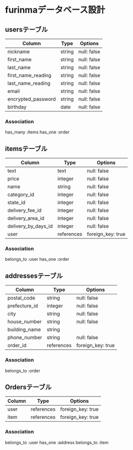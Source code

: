 # furinmaデータベース設計

## usersテーブル

| Column             | Type       | Options
| ------------------ | ---------- | -----------------
| nickname           | string     | null: false
| first_name         | string     | null: false
| last_name          | string     | null: false
| first_name_reading | string     | null: false
| last_name_reading  | string     | null: false
| email              | string     | null: false
| encrypted_password | string     | null: false
| birthday           | date       | null: false

### Association

has_many :items
has_one :order

## itemsテーブル

| Column              | Type       | Options
| ------------------- | ---------- | ----------------
| text                | text       | null: false
| price               | integer    | null: false
| name                | string     | null: false
| category_id         | integer    | null: false
| state_id            | integer    | null: false
| delivery_fee_id     | integer    | null: false
| delivery_area_id    | integer    | null: false
| delivery_by_days_id | integer    | null: false
| user                | references | foreign_key: true

### Association

belongs_to :user
has_one :order

## addressesテーブル

| Column        | Type       | Options
| ------------- | ---------- | -----------------
| postal_code   | string     | null: false
| prefecture_id | integer    | null: false
| city          | string     | null: false
| house_number  | string     | null: false
| building_name | string     |
| phone_number  | string     | null: false
| order_id      | references | foreign_key: true

### Association
belongs_to :order

## Ordersテーブル

| Column  | Type       | Options
| ------- | ---------- | -----------------
| user    | references | foreign_key: true
| item    | references | foreign_key: true

### Association
belongs_to :user
has_one :address
belongs_to :item